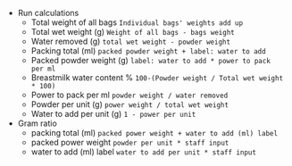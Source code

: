- Run calculations
  - Total weight of all bags `Individual bags' weights add up`
  - Total wet weight (g) `Weight of all bags - bags weight`
  - Water removed (g) `total wet weight - powder weight`
  - Packing total (ml) `packed powder weight + label: water to add`
  - Packed powder weight (g) `label: water to add * power to pack per ml`
  - Breastmilk water content % `100-(Powder weight / Total wet weight * 100)`
  - Power to pack per ml `powder weight / water removed`
  - Powder per unit (g) `power weight / total wet weight`
  - Water to add per unit (g) `1 - power per unit`
- Gram ratio
  - packing total (ml) `packed power weight + water to add (ml) label`
  - packed power weight `powder per unit * staff input`
  - water to add (ml) label `water to add per unit * staff input`
